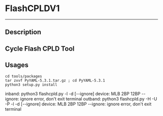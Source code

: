 # FlashCPLDV1
---
## Description
Cycle Flash CPLD Tool
---
## Usages
    cd tools/packages
    tar zxvf PyYAML-5.3.1.tar.gz ; cd PyYAML-5.3.1
    python3 setup.py install
inband:
    python3 flashcpld.py -l <loops> -d <device> [--ignore]
    device: MLB 2BP 12BP
    --ignore: ignore error, don't exit terminal
outband:
    python3 flashcpld.py -H <bmcip> -U <username> -P <password> -l <loops> -d <device> [--ignore]
    device: MLB 2BP 12BP
    --ignore: ignore error, don't exit terminal
